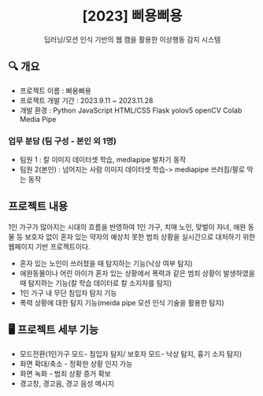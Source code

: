 <div align="center">
<h1>[2023] 삐용삐용 </h1>
딥러닝/모션 인식 기반의 웹 캠을 활용한 이상행동 감지 시스템

</div>

## 🔍 개요
- 프로젝트 이름 : 삐용삐용 
- 프로젝트 개발 기간 : 2023.9.11  ~ 2023.11.28
- 개발 환경 : Python JavaScript HTML/CSS Flask yolov5 openCV Colab Media Pipe


### 업무 분담 (팀 구성 - 본인 외 1명)
- 팀원 1 : 칼 이미지 데이터셋 학습, mediapipe 발차기 동작 
- 팀원 2(본인) : 넘어지는 사람 이미지 데이터셋 학습-> mediapipe 쓰러짐/팔로 막는 동작  

## 프로젝트 내용

1인 가구가 많아지는 시대의 흐름을 반영하여 1인 가구, 치매 노인, 맞벌이 자녀, 애완 동물 등 보호자 없이 혼자 있는 약자의 예상치 못한 범죄 상황을 실시간으로 대처하기 위한 웹페이지 기반 프로젝트이다.

- 혼자 있는 노인이 쓰러졌을 때 탐지하는 기능(낙상 여부  탐지)
- 애완동물이나 어린 아이가 혼자 있는 상황에서 폭력과 같은 범죄 상황이 발생하였을 때 탐지하는 기능(칼 학습 데이터로 칼 소지자를 탐지)
- 1인 가구 내 무단 침입자 탐지 기능
- 폭력 상황에 대한 탐지 기능(meida pipe 모션 인식 기술을 활용한 탐지)


## 🖥 프로젝트 세부 기능 
- 모드전환(1인가구 모드- 침입자 탐지/ 보호자 모드- 낙상 탐지, 흉기 소지 탐지)
- 화면 확대/축소 - 정확한 상황 인지 가능
- 화면 녹화 - 범죄 상황 증거 확보
- 경고창, 경고음, 경고 음성 메시지


